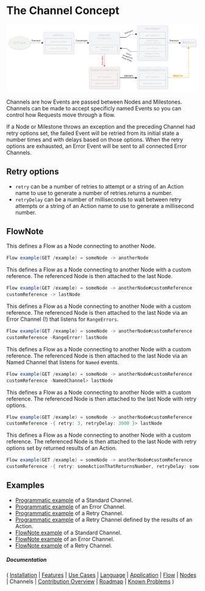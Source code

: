 # The Channel Concept

![Channels](images/Channels.png)

Channels are how Events are passed between Nodes and Milestones. Channels can be made to accept specificly named Events so you can control how Requests move through a flow.

If a Node or Milestone throws an exception and the preceding Channel had retry options set, the failed Event will be retried from its initial state a number times and with delays based on those options.  When the retry options are exhausted, an Error Event will be sent to all connected Error Channels.

## Retry options

* `retry`  can be a number of retries to attempt or a string of an Action name to use to generate a number of retries.returns a number.
* `retryDelay` can be a number of milliseconds to wait between retry attempts or a string of an Action name to use to generate a millisecond number.

## FlowNote

This defines a Flow as a Node connecting to another Node.

```java
Flow example(GET /example) = someNode -> anotherNode
```

This defines a Flow as a Node connecting to another Node with a custom reference.  The referenced Node is then attached to the last Node.

```java
Flow example(GET /example) = someNode -> anotherNode#customReference
customReference -> lastNode
```

This defines a Flow as a Node connecting to another Node with a custom reference.  The referenced Node is then attached to the last Node via an Error Channel (!) that listens for `RangeErrors`.

```java
Flow example(GET /example) = someNode -> anotherNode#customReference
customReference -RangeError! lastNode
```

This defines a Flow as a Node connecting to another Node with a custom reference.  The referenced Node is then attached to the last Node via an Named Channel that listens for `Named` events.

```java
Flow example(GET /example) = someNode -> anotherNode#customReference
customReference -NamedChannel> lastNode
```

This defines a Flow as a Node connecting to another Node with a custom reference.  The referenced Node is then attached to the last Node with retry options.

```java
Flow example(GET /example) = someNode -> anotherNode#customReference
customReference -{ retry: 3, retryDelay: 3000 }> lastNode
```

This defines a Flow as a Node connecting to another Node with a custom reference.  The referenced Node is then attached to the last Node with retry options set by returned results of an Action.

```java
Flow example(GET /example) = someNode -> anotherNode#customReference
customReference -{ retry: someActionThatReturnsNumber, retryDelay: someActionThatReturnsMilliseconds }> lastNode
```

## Examples

* [Programmatic example](https://github.com/Emblem21-OpenSource/flownote/blob/8957b98d719b2b0339e38006708156d493f951ce/tests/flowExamples.js#L81) of a Standard Channel.
* [Programmatic example](https://github.com/Emblem21-OpenSource/flownote/blob/8957b98d719b2b0339e38006708156d493f951ce/tests/flowExamples.js#L163) of an Error Channel.
* [Programmatic example](https://github.com/Emblem21-OpenSource/flownote/blob/8957b98d719b2b0339e38006708156d493f951ce/tests/flowExamples.js#L227) of a Retry Channel.
* [Programmatic example](https://github.com/Emblem21-OpenSource/flownote/blob/8957b98d719b2b0339e38006708156d493f951ce/tests/flowExamples.js#L300) of a Retry Channel defined by the results of an Action.
* [FlowNote example](https://github.com/Emblem21-OpenSource/flownote/blob/8957b98d719b2b0339e38006708156d493f951ce/tests/flowExamples.js#L419) of a Standard Channel.
* [FlowNote example](https://github.com/Emblem21-OpenSource/flownote/blob/8957b98d719b2b0339e38006708156d493f951ce/tests/flowExamples.js#L423) of an Error Channel.
* [FlowNote example](https://github.com/Emblem21-OpenSource/flownote/blob/8957b98d719b2b0339e38006708156d493f951ce/tests/flowExamples.js#L421) of a Retry Channel.

##### Documentation

( 
[Installation](01-installation.md) | 
[Features](02-features.md) | 
[Use Cases](03-use-cases.md) | 
[Language](04-language.md) | 
[Application](05-application.md) | 
[Flow](06-flow.md) | 
[Nodes](07-nodes.md) | 
Channels | 
[Contribution Overview](09-contribution.md) | 
[Roadmap](10-roadmap.md) | 
[Known Problems](11-known-problems.md)
)